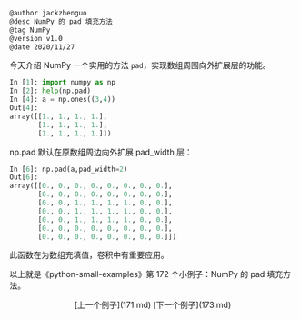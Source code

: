 
```markdown
@author jackzhenguo
@desc NumPy 的 pad 填充方法
@tag NumPy 
@version v1.0
@date 2020/11/27
```

今天介绍 NumPy 一个实用的方法 `pad`，实现数组周围向外扩展层的功能。

```python
In [1]: import numpy as np                                                      
In [2]: help(np.pad)                                                            
In [4]: a = np.ones((3,4))  
Out[4]: 
array([[1., 1., 1., 1.],
       [1., 1., 1., 1.],
       [1., 1., 1., 1.]])
```

np.pad 默认在原数组周边向外扩展 pad_width 层：

```python
In [6]: np.pad(a,pad_width=2)                                                   
Out[6]: 
array([[0., 0., 0., 0., 0., 0., 0., 0.],
       [0., 0., 0., 0., 0., 0., 0., 0.],
       [0., 0., 1., 1., 1., 1., 0., 0.],
       [0., 0., 1., 1., 1., 1., 0., 0.],
       [0., 0., 1., 1., 1., 1., 0., 0.],
       [0., 0., 0., 0., 0., 0., 0., 0.],
       [0., 0., 0., 0., 0., 0., 0., 0.]])
```

此函数在为数组充填值，卷积中有重要应用。

以上就是《python-small-examples》第 172 个小例子：NumPy 的 pad 填充方法。

<center>[上一个例子](171.md)    [下一个例子](173.md)</center>